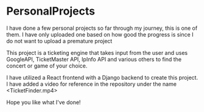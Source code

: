 # PersonalProjects

I have done a few personal projects so far through my journey, this is one of them. I have only uploaded one based on how good the progress is since I do not want to upload a premature project

This project is a ticketing engine that takes input from the user and uses GoogleAPI, TicketMaster API, IpInfo API and various others to find the concert or game of your choice.

I have utilized a React frontend with a Django backend to create this project. I have added a video for reference in the repository under the name <TicketFinder.mp4>

Hope you like what I've done!
